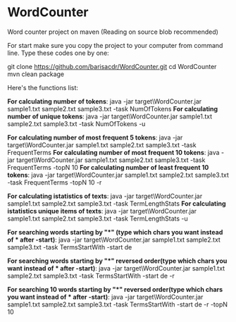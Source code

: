 # WordCounter
Word counter project on maven
(Reading on source blob recommended)

For start make sure you copy the project to your computer from command line. Type these codes one by one:

git clone https://github.com/barisacdr/WordCounter.git
cd WordCounter
mvn clean package

Here's the functions list:

**For calculating number of tokens**: java -jar target\WordCounter.jar sample1.txt sample2.txt sample3.txt -task NumOfTokens
**For calculating number of unique tokens**: java -jar target\WordCounter.jar sample1.txt sample2.txt sample3.txt -task NumOfTokens -u

**For calculating number of most frequent 5 tokens**: java -jar target\WordCounter.jar sample1.txt sample2.txt sample3.txt -task FrequentTerms
**For calculating number of most frequent 10 tokens**: java -jar target\WordCounter.jar sample1.txt sample2.txt sample3.txt -task FrequentTerms -topN 10
**For calculating number of least frequent 10 tokens**: java -jar target\WordCounter.jar sample1.txt sample2.txt sample3.txt -task FrequentTerms -topN 10 -r

**For calculating istatistics of texts**: java -jar target\WordCounter.jar sample1.txt sample2.txt sample3.txt -task TermLengthStats
**For calculating istatistics unique items of texts**: java -jar target\WordCounter.jar sample1.txt sample2.txt sample3.txt -task TermLengthStats -u

**For searching words starting by "*" (type which chars you want instead of * after -start)**: 
java -jar target\WordCounter.jar sample1.txt sample2.txt sample3.txt -task TermsStartWith -start de 

**For searching words starting by "*" reversed order(type which chars you want instead of * after -start)**: 
java -jar target\WordCounter.jar sample1.txt sample2.txt sample3.txt -task TermsStartWith -start de -r

**For searching 10 words starting by "*" reversed order(type which chars you want instead of * after -start)**:
java -jar target\WordCounter.jar sample1.txt sample2.txt sample3.txt -task TermsStartWith -start de -r -topN 10

